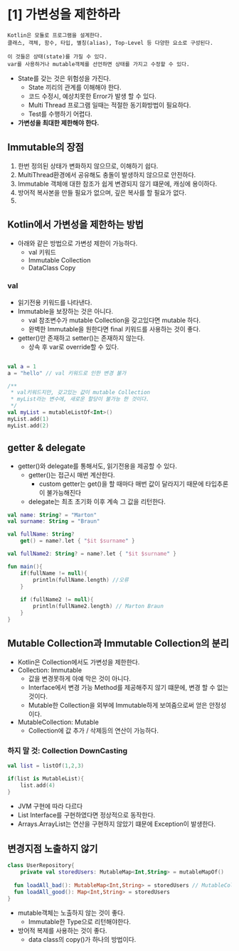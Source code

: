 # [1] 가변성을 제한하라
```text
Kotlin은 모듈로 프로그램을 설계한다.
클래스, 객체, 함수, 타입, 별칭(alias), Top-Level 등 다양한 요소로 구성된다.

이 것들은 상태(state)를 가질 수 있다.
var를 사용하거나 mutable객체를 선언하면 상태를 가지고 수정할 수 있다.
```
- State를 갖는 것은 위험성을 가진다.
  - State 끼리의 관계를 이해해야 한다.
  - 코드 수정시, 예상치못한 Error가 발생 할 수 있다.
  - Multi Thread 프로그램 일때는 적절한 동기화방법이 필요하다.
  - Test를 수행하기 어렵다.
- **가변성을 최대한 제한해야 한다.**

## Immutable의 장점
1. 한번 정의된 상태가 변화하지 않으므로, 이해하기 쉽다.
2. MultiThread환경에서 공유해도 충돌이 발생하지 않으므로 안전하다.
3. Immutable 객체애 대한 참조가 쉽게 변경되지 않기 떄문에, 캐싱에 용이하다.
4. 방어적 복사본을 만들 필요가 없으며, 깊은 복사를 할 필요가 없다.
5. 

## Kotlin에서 가변성을 제한하는 방법
- 아래와 같은 방법으로 가변성 제한이 가능하다.
  - val 키워드
  - Immutable Collection
  - DataClass Copy

### val
- 읽기전용 키워드를 나타낸다.
- Immutable을 보장하는 것은 아니다.
  - val 참조변수가 mutable Collection을 갖고있다면 mutable 하다.
  - 완벽한 Immutable을 원한다면 final 키워드를 사용하는 것이 좋다.
- getter()만 존재하고 setter()는 존재하지 않는다.
  - 상속 후 var로 override할 수 있다.
```kotlin

val a = 1
a = "hello" // val 키워드로 인한 변경 불가

/**
 * val키워드지만, 갖고있는 값이 mutable Collection
 * myList라는 변수에, 새로운 할당이 불가능 한 것이다.
 */
val myList = mutableListOf<Int>() 
myList.add(1)
myList.add(2)

```

## getter & delegate
- getter()와 delegate를 통해서도, 읽기전용을 제공할 수 있다.
  - getter()는 접근시 매번 계산한다.
    - custom getter는 get()을 할 때마다 매번 값이 달라지기 때문에 타입추론이 불가능해진다
  - delegate는 최초 초기화 이후 계속 그 값을 리턴한다.
```kotlin
val name: String? = "Marton"
val surname: String = "Braun"

val fullName: String?
    get() = name?.let { "$it $surname" }

val fullName2: String? = name?.let { "$it $surname" }

fun main(){
    if(fullName != null){
        println(fullName.length) //오류
    }
    
    if (fullName2 != null){
        println(fullName2.length) // Marton Braun
    }
}
```

## Mutable Collection과 Immutable Collection의 분리
- Kotlin은 Collection에서도 가변성을 제한한다.
- Collection: Immutable
  - 값을 변경못하게 아예 막은 것이 아니다.
  - Interface에서 변경 가능 Method를 제공해주지 않기 떄문에, 변경 할 수 없는 것이다.
  - Mutable한 Collection을 외부에 Immutable하게 보여줌으로써 얻은 안정성이다.
- MutableCollection: Mutable
  - Collection에 값 추가 / 삭제등의 연산이 가능하다.

### 하지 말 것: Collection DownCasting
```kotlin
val list = listOf(1,2,3)

if(list is MutableList){
    list.add(4)
}
```
- JVM 구현에 따라 다르다
- List Interface를 구현하였다면 정상적으로 동작한다.
- Arrays.ArrayList는 연산을 구현하지 않았기 떄문에 Exception이 발생한다.

## 변경지점 노출하지 않기
```kotlin
class UserRepository{
    private val storedUsers: MutableMap<Int,String> = mutableMapOf()
  
  fun loadAll_bad(): MutableMap<Int,String> = storedUsers // MutableCollection을 리턴하는 행위
  fun loadAll_good(): Map<Int,String> = storedUsers
}
```
- mutable객체는 노출하지 않는 것이 좋다.
  - Immutable한 Type으로 리턴해야한다.
- 방어적 복제를 사용하는 것이 좋다.
  - data class의 copy()가 하나의 방법이다.
